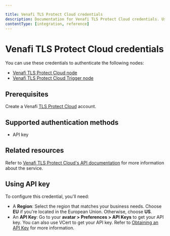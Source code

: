 ```yaml
---

title: Venafi TLS Protect Cloud credentials
description: Documentation for Venafi TLS Protect Cloud credentials. Use these credentials to authenticate Venafi TLS Protect Cloud in n8n, a workflow automation platform.
contentType: [integration, reference]
---
```


# Venafi TLS Protect Cloud credentials

You can use these credentials to authenticate the following nodes:

* [Venafi TLS Protect Cloud node](/integrations/builtin/app-nodes/n8n-nodes-base.venafitlsprotectcloud.md)
* [Venafi TLS Protect Cloud Trigger node](/integrations/builtin/trigger-nodes/n8n-nodes-base.venafitlsprotectcloudtrigger.md)

## Prerequisites

Create a Venafi [TLS Protect Cloud](https://venafi.com/tls-protect/) account.

## Supported authentication methods

- API key

## Related resources

Refer to [Venafi TLS Protect Cloud's API documentation](https://docs.venafi.cloud/api/vaas-rest-api/) for more information about the service.

## Using API key

To configure this credential, you'll need:

- A **Region**: Select the region that matches your business needs. Choose **EU** if you're located in the European Union. Otherwise, choose **US**.
- An **API Key**: Go to your **avatar > Preferences > API Keys** to get your API key. You can also use VCert to get your API key. Refer to [Obtaining an API Key](https://docs.venafi.cloud/api/obtaining-api-key/) for more information.

